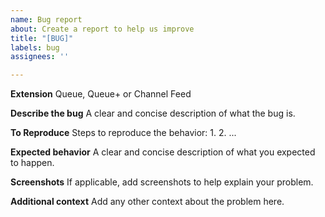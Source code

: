 ```yaml
---
name: Bug report
about: Create a report to help us improve
title: "[BUG]"
labels: bug
assignees: ''

---
```


**Extension**
Queue, Queue+ or Channel Feed

**Describe the bug**
A clear and concise description of what the bug is.

**To Reproduce**
Steps to reproduce the behavior:
1. 
2. 
...

**Expected behavior**
A clear and concise description of what you expected to happen.

**Screenshots**
If applicable, add screenshots to help explain your problem.

**Additional context**
Add any other context about the problem here.

